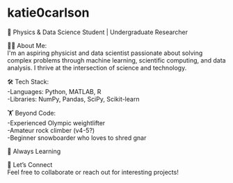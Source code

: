 # katie0carlson
🚀 Physics & Data Science Student | Undergraduate Researcher   

👩‍💻 About Me:   
   I'm an aspiring physicist and data scientist passionate about solving complex problems through machine learning, scientific computing, and data analysis. I thrive at the intersection of science and technology.
  
🛠 Tech Stack:  
  -Languages: Python, MATLAB, R  
  -Libraries: NumPy, Pandas, SciPy, Scikit-learn

  🏋️ Beyond Code:   
     -Experienced Olympic weightlifter  
     -Amateur rock climber (v4-5?)  
     -Beginner snowboarder who loves to shred gnar

🌱 Always Learning  

🔗 Let’s Connect  
Feel free to collaborate or reach out for interesting projects!
